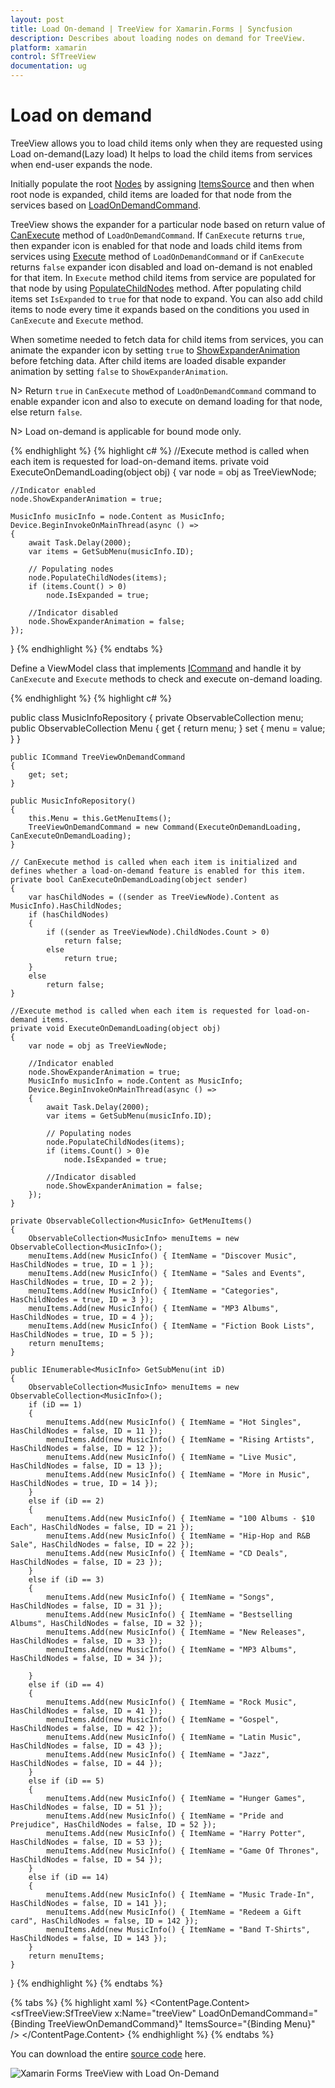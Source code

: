 ```yaml
---
layout: post
title: Load On-demand | TreeView for Xamarin.Forms | Syncfusion
description: Describes about loading nodes on demand for TreeView.
platform: xamarin
control: SfTreeView
documentation: ug
---
```


# Load on demand

TreeView allows you to load child items only when they are requested using Load on-demand(Lazy load) It helps to load the child items from services when end-user expands the node.

Initially populate the root [Nodes](https://help.syncfusion.com/cr/cref_files/xamarin/Syncfusion.SfTreeView.XForms~Syncfusion.XForms.TreeView.SfTreeView~Nodes.html) by assigning [ItemsSource](https://help.syncfusion.com/cr/cref_files/xamarin/Syncfusion.SfTreeView.XForms~Syncfusion.XForms.TreeView.SfTreeView~ItemsSource.html) and then when root node is expanded, child items are loaded for that node from the services based on [LoadOnDemandCommand](https://help.syncfusion.com/cr/cref_files/xamarin/Syncfusion.SfTreeView.XForms~Syncfusion.XForms.TreeView.SfTreeView~LoadOnDemandCommand.html).

TreeView shows the expander for a particular node based on return value of [CanExecute](https://docs.microsoft.com/en-us/dotnet/api/xamarin.forms.command.canexecute?view=xamarin-forms#Xamarin_Forms_Command_CanExecute_System_Object_) method of `LoadOnDemandCommand`. If `CanExecute` returns `true`, then expander icon is enabled for that node and loads child items from services using [Execute](https://docs.microsoft.com/en-us/dotnet/api/xamarin.forms.command.execute?view=xamarin-forms#Xamarin_Forms_Command_Execute_System_Object_) method of `LoadOnDemandCommand` or if `CanExecute` returns `false` expander icon disabled and load on-demand is not enabled for that item. In `Execute` method child items from service are populated for that node by using [PopulateChildNodes](https://help.syncfusion.com/cr/cref_files/xamarin/Syncfusion.SfTreeView.XForms~Syncfusion.TreeView.Engine.TreeViewNode~PopulateChildNodes.html) method. After populating child items set `IsExpanded` to `true` for that node to expand. You can also add child items to node every time it expands based on the conditions you used in `CanExecute` and `Execute` method.

When sometime needed to fetch data for child items from services, you can animate the expander icon by setting `true` to [ShowExpanderAnimation](https://help.syncfusion.com/cr/cref_files/xamarin/Syncfusion.SfTreeView.XForms~Syncfusion.TreeView.Engine.TreeViewNode~ShowExpanderAnimation.html) before fetching data. After child items are loaded disable expander animation by setting `false` to `ShowExpanderAnimation`.

N> Return `true` in `CanExecute` method of `LoadOnDemandCommand` command to enable expander icon and also to execute on demand loading for that node, else return `false`.

N> Load on-demand is applicable for bound mode only.

{% endhighlight %}
{% highlight c# %}
//Execute method is called when each item is requested for load-on-demand items.
private void ExecuteOnDemandLoading(object obj)
{
    var node = obj as TreeViewNode;

    //Indicator enabled
    node.ShowExpanderAnimation = true;
       
    MusicInfo musicInfo = node.Content as MusicInfo;
    Device.BeginInvokeOnMainThread(async () =>
    {
        await Task.Delay(2000);
        var items = GetSubMenu(musicInfo.ID);

        // Populating nodes
        node.PopulateChildNodes(items);
        if (items.Count() > 0)
            node.IsExpanded = true;
            
        //Indicator disabled
        node.ShowExpanderAnimation = false;
    });
}
{% endhighlight %}
{% endtabs %}

Define a ViewModel class that implements [ICommand](https://docs.microsoft.com/en-us/dotnet/api/system.windows.input.icommand?view=netframework-4.7.2) and handle it by `CanExecute` and  `Execute` methods to check and execute on-demand loading.

{% endhighlight %}
{% highlight c# %} 

public class MusicInfoRepository
{
    private ObservableCollection<MusicInfo> menu;
    public ObservableCollection<MusicInfo> Menu
    {
        get { return menu; }
        set { menu = value; }
    }

    public ICommand TreeViewOnDemandCommand
    {
        get; set;
    }

    public MusicInfoRepository()
    {
        this.Menu = this.GetMenuItems();
        TreeViewOnDemandCommand = new Command(ExecuteOnDemandLoading, CanExecuteOnDemandLoading);
    }

    // CanExecute method is called when each item is initialized and defines whether a load-on-demand feature is enabled for this item.
    private bool CanExecuteOnDemandLoading(object sender)
    {
        var hasChildNodes = ((sender as TreeViewNode).Content as MusicInfo).HasChildNodes;
        if (hasChildNodes)
        {
            if ((sender as TreeViewNode).ChildNodes.Count > 0)
                return false;
            else
                return true;
        }
        else
            return false;
    }

    //Execute method is called when each item is requested for load-on-demand items.
    private void ExecuteOnDemandLoading(object obj)
    {
        var node = obj as TreeViewNode;

        //Indicator enabled
        node.ShowExpanderAnimation = true;
        MusicInfo musicInfo = node.Content as MusicInfo;
        Device.BeginInvokeOnMainThread(async () =>
        {
            await Task.Delay(2000);
            var items = GetSubMenu(musicInfo.ID);

            // Populating nodes
            node.PopulateChildNodes(items);
            if (items.Count() > 0)e
                node.IsExpanded = true;
            
            //Indicator disabled
            node.ShowExpanderAnimation = false;
        });
    }

    private ObservableCollection<MusicInfo> GetMenuItems()
    {
        ObservableCollection<MusicInfo> menuItems = new ObservableCollection<MusicInfo>();
        menuItems.Add(new MusicInfo() { ItemName = "Discover Music", HasChildNodes = true, ID = 1 });
        menuItems.Add(new MusicInfo() { ItemName = "Sales and Events", HasChildNodes = true, ID = 2 });
        menuItems.Add(new MusicInfo() { ItemName = "Categories", HasChildNodes = true, ID = 3 });
        menuItems.Add(new MusicInfo() { ItemName = "MP3 Albums", HasChildNodes = true, ID = 4 });
        menuItems.Add(new MusicInfo() { ItemName = "Fiction Book Lists", HasChildNodes = true, ID = 5 });
        return menuItems;
    }

    public IEnumerable<MusicInfo> GetSubMenu(int iD)
    {
        ObservableCollection<MusicInfo> menuItems = new ObservableCollection<MusicInfo>();
        if (iD == 1)
        {
            menuItems.Add(new MusicInfo() { ItemName = "Hot Singles", HasChildNodes = false, ID = 11 });
            menuItems.Add(new MusicInfo() { ItemName = "Rising Artists", HasChildNodes = false, ID = 12 });
            menuItems.Add(new MusicInfo() { ItemName = "Live Music", HasChildNodes = false, ID = 13 });
            menuItems.Add(new MusicInfo() { ItemName = "More in Music", HasChildNodes = true, ID = 14 });
        }
        else if (iD == 2)
        {
            menuItems.Add(new MusicInfo() { ItemName = "100 Albums - $10 Each", HasChildNodes = false, ID = 21 });
            menuItems.Add(new MusicInfo() { ItemName = "Hip-Hop and R&B Sale", HasChildNodes = false, ID = 22 });
            menuItems.Add(new MusicInfo() { ItemName = "CD Deals", HasChildNodes = false, ID = 23 });
        }
        else if (iD == 3)
        {
            menuItems.Add(new MusicInfo() { ItemName = "Songs", HasChildNodes = false, ID = 31 });
            menuItems.Add(new MusicInfo() { ItemName = "Bestselling Albums", HasChildNodes = false, ID = 32 });
            menuItems.Add(new MusicInfo() { ItemName = "New Releases", HasChildNodes = false, ID = 33 });
            menuItems.Add(new MusicInfo() { ItemName = "MP3 Albums", HasChildNodes = false, ID = 34 });

        }
        else if (iD == 4)
        {
            menuItems.Add(new MusicInfo() { ItemName = "Rock Music", HasChildNodes = false, ID = 41 });
            menuItems.Add(new MusicInfo() { ItemName = "Gospel", HasChildNodes = false, ID = 42 });
            menuItems.Add(new MusicInfo() { ItemName = "Latin Music", HasChildNodes = false, ID = 43 });
            menuItems.Add(new MusicInfo() { ItemName = "Jazz", HasChildNodes = false, ID = 44 });
        }
        else if (iD == 5)
        {
            menuItems.Add(new MusicInfo() { ItemName = "Hunger Games", HasChildNodes = false, ID = 51 });
            menuItems.Add(new MusicInfo() { ItemName = "Pride and Prejudice", HasChildNodes = false, ID = 52 });
            menuItems.Add(new MusicInfo() { ItemName = "Harry Potter", HasChildNodes = false, ID = 53 });
            menuItems.Add(new MusicInfo() { ItemName = "Game Of Thrones", HasChildNodes = false, ID = 54 });
        }
        else if (iD == 14)
        {
            menuItems.Add(new MusicInfo() { ItemName = "Music Trade-In", HasChildNodes = false, ID = 141 });
            menuItems.Add(new MusicInfo() { ItemName = "Redeem a Gift card", HasChildNodes = false, ID = 142 });
            menuItems.Add(new MusicInfo() { ItemName = "Band T-Shirts", HasChildNodes = false, ID = 143 });
        }
        return menuItems;
    }
}
{% endhighlight %}
{% endtabs %}

{% tabs %}
{% highlight xaml %}
<ContentPage  xmlns:x="http://schemas.microsoft.com/winfx/2009/xaml"
              xmlns:syncfusion="clr-namespace:Syncfusion.XForms.TreeView;assembly=Syncfusion.SfTreeView.XForms">
    <ContentPage.Content>
        <sfTreeView:SfTreeView x:Name="treeView"
                               LoadOnDemandCommand="{Binding TreeViewOnDemandCommand}"
                               ItemsSource="{Binding Menu}" /> 
    </ContentPage.Content>
</ContentPage>
{% endhighlight %}
{% endtabs %}

You can download the entire [source code](https://github.com/SyncfusionExamples/How-to-load-data-on-demand-in-Xamarin.Forms-TreeView) here.

![Xamarin Forms TreeView with Load On-Demand](TreeView_images/LoadOnDemand-Xamarin-Forms-TreeView.gif)